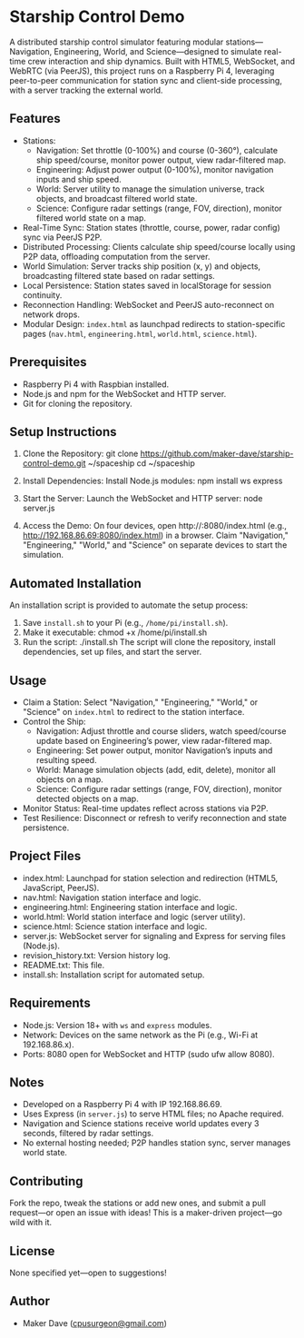 # Starship Control Demo

A distributed starship control simulator featuring modular stations—Navigation, Engineering, World, and Science—designed to simulate real-time crew interaction and ship dynamics. Built with HTML5, WebSocket, and WebRTC (via PeerJS), this project runs on a Raspberry Pi 4, leveraging peer-to-peer communication for station sync and client-side processing, with a server tracking the external world.

## Features
- Stations:
  - Navigation: Set throttle (0-100%) and course (0-360°), calculate ship speed/course, monitor power output, view radar-filtered map.
  - Engineering: Adjust power output (0-100%), monitor navigation inputs and ship speed.
  - World: Server utility to manage the simulation universe, track objects, and broadcast filtered world state.
  - Science: Configure radar settings (range, FOV, direction), monitor filtered world state on a map.
- Real-Time Sync: Station states (throttle, course, power, radar config) sync via PeerJS P2P.
- Distributed Processing: Clients calculate ship speed/course locally using P2P data, offloading computation from the server.
- World Simulation: Server tracks ship position (x, y) and objects, broadcasting filtered state based on radar settings.
- Local Persistence: Station states saved in localStorage for session continuity.
- Reconnection Handling: WebSocket and PeerJS auto-reconnect on network drops.
- Modular Design: `index.html` as launchpad redirects to station-specific pages (`nav.html`, `engineering.html`, `world.html`, `science.html`).

## Prerequisites
- Raspberry Pi 4 with Raspbian installed.
- Node.js and npm for the WebSocket and HTTP server.
- Git for cloning the repository.

## Setup Instructions
1. Clone the Repository:
   git clone https://github.com/maker-dave/starship-control-demo.git ~/spaceship
   cd ~/spaceship

2. Install Dependencies:
   Install Node.js modules:
   npm install ws express

3. Start the Server:
   Launch the WebSocket and HTTP server:
   node server.js

4. Access the Demo:
   On four devices, open http://<pi-ip-address>:8080/index.html (e.g., http://192.168.86.69:8080/index.html) in a browser.
   Claim "Navigation," "Engineering," "World," and "Science" on separate devices to start the simulation.

## Automated Installation
An installation script is provided to automate the setup process:
1. Save `install.sh` to your Pi (e.g., `/home/pi/install.sh`).
2. Make it executable:
   chmod +x /home/pi/install.sh
3. Run the script:
   ./install.sh
The script will clone the repository, install dependencies, set up files, and start the server.

## Usage
- Claim a Station: Select "Navigation," "Engineering," "World," or "Science" on `index.html` to redirect to the station interface.
- Control the Ship:
  - Navigation: Adjust throttle and course sliders, watch speed/course update based on Engineering’s power, view radar-filtered map.
  - Engineering: Set power output, monitor Navigation’s inputs and resulting speed.
  - World: Manage simulation objects (add, edit, delete), monitor all objects on a map.
  - Science: Configure radar settings (range, FOV, direction), monitor detected objects on a map.
- Monitor Status: Real-time updates reflect across stations via P2P.
- Test Resilience: Disconnect or refresh to verify reconnection and state persistence.

## Project Files
- index.html: Launchpad for station selection and redirection (HTML5, JavaScript, PeerJS).
- nav.html: Navigation station interface and logic.
- engineering.html: Engineering station interface and logic.
- world.html: World station interface and logic (server utility).
- science.html: Science station interface and logic.
- server.js: WebSocket server for signaling and Express for serving files (Node.js).
- revision_history.txt: Version history log.
- README.txt: This file.
- install.sh: Installation script for automated setup.

## Requirements
- Node.js: Version 18+ with `ws` and `express` modules.
- Network: Devices on the same network as the Pi (e.g., Wi-Fi at 192.168.86.x).
- Ports: 8080 open for WebSocket and HTTP (sudo ufw allow 8080).

## Notes
- Developed on a Raspberry Pi 4 with IP 192.168.86.69.
- Uses Express (in `server.js`) to serve HTML files; no Apache required.
- Navigation and Science stations receive world updates every 3 seconds, filtered by radar settings.
- No external hosting needed; P2P handles station sync, server manages world state.

## Contributing
Fork the repo, tweak the stations or add new ones, and submit a pull request—or open an issue with ideas! This is a maker-driven project—go wild with it.

## License
None specified yet—open to suggestions!

## Author
- Maker Dave (cpusurgeon@gmail.com)
